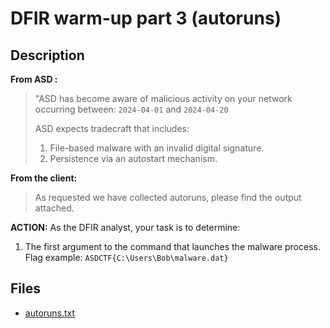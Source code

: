 # DFIR warm-up part 3 (autoruns)

## Description

**From ASD :**  

> "ASD has become aware of malicious activity on your network occurring between: `2024-04-01` and `2024-04-20`
>
> ASD expects tradecraft that includes:
> 1. File-based malware with an invalid digital signature.
> 1. Persistence via an autostart mechanism. 

**From the client:** 

> As requested we have collected autoruns, please find the output attached. 

**ACTION:** As the DFIR analyst, your task is to determine:

1. The first argument to the command that launches the malware process. Flag example:  `ASDCTF{C:\Users\Bob\malware.dat}`

## Files

* [autoruns.txt](files/autoruns.txt)

